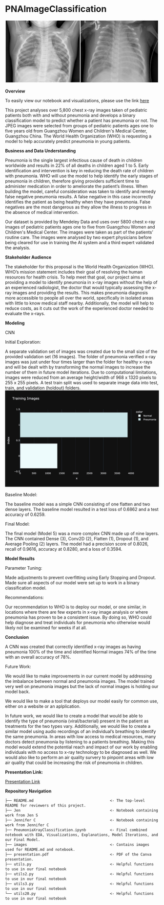 # PNAImageClassification

![Normal_vs_Pneumonia_Xray](images/norm_pneu.jpg)

**Overview**

To easily view our notebook and visualizations, please use the link [here](https://nbviewer.org/github/teigen30/PNAImageClassification/blob/main/PneumoniaXrayClassification.ipynb)

This project analyses over 5,800 chest x-ray images taken of pediatric patients both with and without pneumonia and develops a binary classification model to predict whether a patient has pneumonia or not. The JPEG images were selected from groups of pediatric patients ages one to five years old from Guangzhou Women and Children's Medical Center, Guangzhou China. The World Health Organization (WHO) is requesting a model to help accurately predict pneumonia in young patients. 

**Business and Data Understanding**

Pneumonia is the single largest infectious cause of death in children worldwide and results in 22% of all deaths in children aged 1 to 5. Early identification and intervention is key in reducing the death rate of children with pneumonia. WHO will use the model to help identify the early stages of pneumonia in children, therefore giving providers sufficient time to administer medication in order to ameliorate the patient’s illness. When building the model, careful consideration was taken to identify and remedy false negative pneumonia results. A false negative in this case incorrectly identifies the patient as being healthy when they have pneumonia. False negatives are the most dangerous as they allow the illness to progress in the absence of medical intervention.

Our dataset is provided by Mendeley Data and uses over 5800 chest x-ray images of pediatric patients ages one to five from Guangzhou Women and Children's Medical Center. The images were taken as part of the patients’ routine care. The images were analysed by two expert physicians before being cleared for use in training the AI system and a third expert validated the analysis.

**Stakeholder Audience**

The stakeholder for this proposal is the World Health Organization (WHO). WHO’s mission statement includes their goal of resolving the human resources for health crisis. To help meet that goal, our project aims at providing a model to identify pneumonia in x-ray images without the help of an experienced radiologist, the doctor that would typically assessing the x-ray images and providing the results. This makes pneumonia diagnosis more accessible to people all over the world, specifically in isolated areas with little to know medical staff nearby. Additionally, the model will help to reduce costs, as it cuts out the work of the experienced doctor needed to evaluate the x-rays.

**Modeling**

CNN

Initial Exploration: 

A separate validation set of images was created due to the small size of the provided validation set (16 images).  The folder of pneumonia verified x-ray images was just under four times larger than the folder for healthy x-rays and will be dealt with by transforming the normal images to increase the number of them in future model iterations. Due to computational limitations, images were reduced from an average height/width of 968 x 1320 pixels to 255 x 255 pixels. A test train split was used to separate image data into test, train, and validation (holdout) folders.
![training_image_count](images/train_image_count.jpg)

Baseline Model: 

The baseline model was a simple CNN consisting of one flatten and two dense layers. The baseline model resulted in a test loss of 0.6862 and a test accuracy of 0.6259.

Final Model: 

The final model (Model 5) was a more complex CNN made up of nine layers. The CNN contained Dense (3), Conv2D (2), Flatten (1), Dropout (1), and Average Pooling (2) layers. The model had a precision score of 0.8026, recall of 0.9616, accuracy at 0.8280, and a loss of 0.3594. 

**Model Results**

Parameter Tuning: 

Made adjustments to prevent overfitting using Early Stopping and Dropout. Made sure all aspects of our model were set up to work in a binary classification model. 

Recommendations: 

Our recommendation to WHO is to deploy our model, or one similar, in locations where there are few experts in x-ray image analysis or where pneumonia has proven to be a consistent issue. By doing so, WHO could help diagnose and treat individuals for pneumonia who otherwise would likely not be examined for weeks if at all.

**Conclusion**

A CNN was created that correctly identified x-ray images as having pneumonia 100% of the time and identified Normal images 74% of the time with an overall accuracy of 78%.

Future Work: 

We would like to make improvements in our current model by addressing the imbalance between normal and pneumonia images. The model trained very well on pneumonia images but the lack of normal images is holding our model back.

We would like to make a tool that deploys our model easily for common use, either on a website or an aplplication.

In future work, we would like to create a model that would be able to identify the type of pneumonia (viral/bacterial) present in the patient as treatments for the two types vary. Additionally, we would like to create a similar model using audio recordings of an individual’s breathing to identify the same pneumonia. In areas with low access to medical resources, many doctors detect pneumonia by listening to a patients breathing. Making this model would extend the potential reach and impact of our work by enabling individuals with no access to x-ray technology to be diagnosed as well. We would also like to perform an air quality survery to pinpoint areas with low air quality that could be increasing the risk of pneumonia in children.

**Presentation Link:** 

[Presentation Link](https://www.canva.com/design/DAEv_SZ5S5s/4oebG7_dX6h5wyX9MICMgw/view?utm_content=DAEv_SZ5S5s&utm_campaign=designshare&utm_medium=link&utm_source=publishsharelink)

**Repository Navigation**

```
├── README.md                                   <- The top-level README for reviewers of this project. 
├── Jen                                         <- Notebook containing work from Jen S
├── Jennifer C                                  <- Notebook containing work from Jennifer C
├── PneumoniaXrayClassification.ipynb           <- Final combined notebook with EDA, Visualizations, Explanations, Model Iterations, and our Final Model. 
├── images                                      <- Contains images used for README.md and notebook. 
├── presentation.pdf                            <- PDF of the Canva presentation. 
├── utils.py                                    <- Helpful functions to use in our final notebook
├── utils2.py                                   <- Helpful functions to use in our final notebook
├── utils3.py                                   <- Helpful functions to use in our final notebook
└── utils20.py                                  <- Helpful functions to use in our final notebook
```
